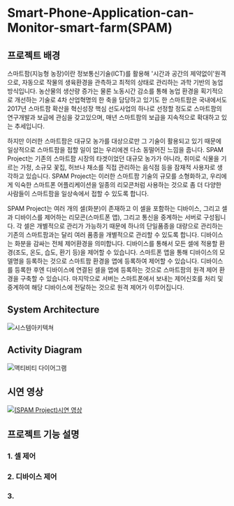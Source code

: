 # Smart-Phone-Application-can-Monitor-smart-farm(SPAM)
## 프로젝트 배경
스마트팜(지능형 농장)이란 정보통신기술(ICT)를 활용해 '시간과 공간의 제약없이'원격으로, 자동으로 작물의 생육환경을 관측하고 최적의 상태로 관리하는 과학 기반의 농업방식입니다.
농산물의 생산량 증가는 물론 노동시간 감소를 통해 농업 환경을 획기적으로 개선하는 기술로 4차 산업혁명의 한 축을 담당하고 있기도 한 스마트팜은 국내에서도 2017년 스마트팜 확산을 혁신성장 핵심 선도사업의 하나로 선정할 정도로 스마트팜의 연구개발과 보급에 관심을 갖고있으며, 매년 스마트팜의 보급을 지속적으로 확대하고 있는 추세입니다.

하지만 이러한 스마트팜은 대규모 농가를 대상으로만 그 기술이 활용되고 있기 때문에 일상적으로 스마트팜을 접할 일이 없는 우리에겐 다소 동떨어진 느낌을 줍니다.
SPAM Project는 기존의 스마트팜 시장의 타겟이었던 대규모 농가가 아니라, 취미로 식물을 기르는 가정, 소규모 꽃집, 허브나 채소를 직접 관리하는 음식점 등을 잠재적 사용자로 생각하고 있습니다.
SPAM Project는 이러한 스마트팜 기술의 규모를 소형화하고, 우리에게 익숙한 스마트폰 어플리케이션을 일종의 리모콘처럼 사용하는 것으로 좀 더 다양한 사람들이 스마트팜을 일상속에서 접할 수 있도록 합니다.

SPAM Project는 여러 개의 셀(화분)이 존재하고 이 셀을 포함하는 디바이스, 그리고 셀과 디바이스를 제어하는 리모콘(스마트폰 앱), 그리고 통신을 중계하는 서버로 구성됩니다.
각 셀은 개별적으로 관리가 가능하기 때문에 하나의 단일품종을 대량으로 관리하는 기존의 스마트팜과는 달리 여러 품종을 개별적으로 관리할 수 있도록 합니다.
디바이스는 화분을 감싸는 전체 제어환경을 의미합니다. 디바이스를 통해서 모든 셀에 적용할 환경(조도, 온도, 습도, 환기 등)을 제어할 수 있습니다.
스마트폰 앱을 통해 디바이스의 모델명을 등록하는 것으로 스마트팜 환경을 앱에 등록하여 제어할 수 있습니다. 디바이스를 등록한 후엔 디바이스에 연결된 셀을 앱에 등록하는 것으로 스마트팜의 원격 제어 환경을 구축할 수 있습니다.
마지막으로 서버는 스마트폰에서 보내는 제어신호를 처리 및 중계하여 해당 디바이스에 전달하는 것으로 원격 제어가 이루어집니다.
## System Architecture
![시스템아키텍쳐](https://user-images.githubusercontent.com/49019204/152338862-7e29c32d-71b4-45b5-b5ff-723669e99665.JPG)
## Activity Diagram
![액티비티 다이어그램](https://user-images.githubusercontent.com/49019204/152338809-194d83e6-f497-47aa-9fd3-d13cf4a9a429.png)
## 시연 영상
[![(SPAM Project)시연 영상](https://img.youtube.com/vi/wWoZ0FIkMTY/0.jpg)](https://youtube.com/wWoZ0FIkMTY)
## 프로젝트 기능 설명
### 1. 셀 제어
### 2. 디바이스 제어
### 3. 
